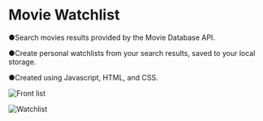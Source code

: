 # Movie Watchlist

●Search movies results provided by the Movie Database API.

●Create personal watchlists from your search results, saved to your local storage.

●Created using Javascript, HTML, and CSS.

![Front list](https://user-images.githubusercontent.com/113400872/212503174-3213eec3-075e-421a-a9d9-8f10f880e23f.PNG)

![Watchlist](https://user-images.githubusercontent.com/113400872/212503179-97d902f2-29e3-434d-a589-c6ed987e1b1e.PNG)



